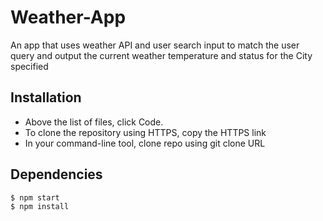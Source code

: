 # Weather-App
An app that uses weather API and user search input to match the user query and output the current weather temperature and status for the City specified

## **Installation**

- Above the list of files, click Code.
- To clone the repository using HTTPS, copy the HTTPS link
- In your command-line tool, clone repo using git clone URL

## **Dependencies**
```
$ npm start
$ npm install
```
